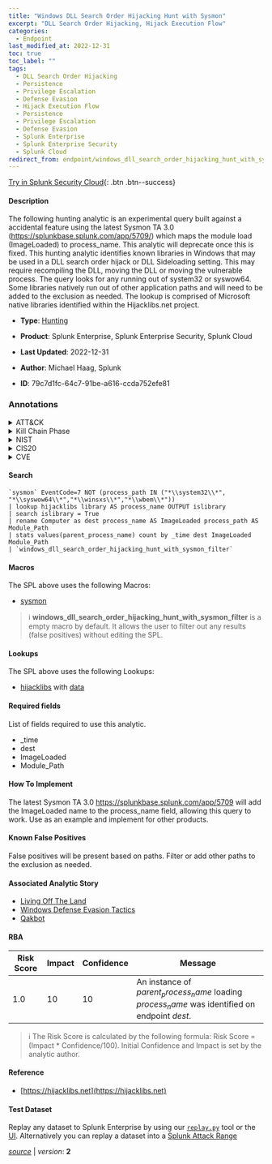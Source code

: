 ```yaml
---
title: "Windows DLL Search Order Hijacking Hunt with Sysmon"
excerpt: "DLL Search Order Hijacking, Hijack Execution Flow"
categories:
  - Endpoint
last_modified_at: 2022-12-31
toc: true
toc_label: ""
tags:
  - DLL Search Order Hijacking
  - Persistence
  - Privilege Escalation
  - Defense Evasion
  - Hijack Execution Flow
  - Persistence
  - Privilege Escalation
  - Defense Evasion
  - Splunk Enterprise
  - Splunk Enterprise Security
  - Splunk Cloud
redirect_from: endpoint/windows_dll_search_order_hijacking_hunt_with_sysmon/
---
```




[Try in Splunk Security Cloud](https://www.splunk.com/en_us/cyber-security.html){: .btn .btn--success}

#### Description

The following hunting analytic is an experimental query built against a accidental feature using the latest Sysmon TA 3.0 (https://splunkbase.splunk.com/app/5709/) which maps the module load (ImageLoaded) to process_name. This analytic will deprecate once this is fixed. This hunting analytic identifies known libraries in Windows that may be used in a DLL search order hijack or DLL Sideloading setting. This may require recompiling the DLL, moving the DLL or moving the vulnerable process. The query looks for any running out of system32 or syswow64. Some libraries natively run out of other application paths and will need to be added to the exclusion as needed. The lookup is comprised of Microsoft native libraries identified within the Hijacklibs.net project.

- **Type**: [Hunting](https://github.com/splunk/security_content/wiki/Detection-Analytic-Types)
- **Product**: Splunk Enterprise, Splunk Enterprise Security, Splunk Cloud

- **Last Updated**: 2022-12-31
- **Author**: Michael Haag, Splunk
- **ID**: 79c7d1fc-64c7-91be-a616-ccda752efe81

### Annotations
<details>
  <summary>ATT&CK</summary>

<div markdown="1">

#### [ATT&CK](https://attack.mitre.org/)

| ID          | Technique   | Tactic         |
| ----------- | ----------- |--------------- |
| [T1574.001](https://attack.mitre.org/techniques/T1574/001/) | DLL Search Order Hijacking | Persistence, Privilege Escalation, Defense Evasion |

| [T1574](https://attack.mitre.org/techniques/T1574/) | Hijack Execution Flow | Persistence, Privilege Escalation, Defense Evasion |

</div>
</details>


<details>
  <summary>Kill Chain Phase</summary>

<div markdown="1">

* Installation
* Exploitation


</div>
</details>


<details>
  <summary>NIST</summary>

<div markdown="1">

* DE.AE



</div>
</details>

<details>
  <summary>CIS20</summary>

<div markdown="1">

* CIS 10



</div>
</details>

<details>
  <summary>CVE</summary>

<div markdown="1">


</div>
</details>


#### Search

```
`sysmon` EventCode=7 NOT (process_path IN ("*\\system32\\*", "*\\syswow64\\*","*\\winsxs\\*","*\\wbem\\*")) 
| lookup hijacklibs library AS process_name OUTPUT islibrary 
| search islibrary = True 
| rename Computer as dest process_name AS ImageLoaded process_path AS Module_Path 
| stats values(parent_process_name) count by _time dest ImageLoaded Module_Path 
| `windows_dll_search_order_hijacking_hunt_with_sysmon_filter`
```

#### Macros
The SPL above uses the following Macros:
* [sysmon](https://github.com/splunk/security_content/blob/develop/macros/sysmon.yml)

> :information_source:
> **windows_dll_search_order_hijacking_hunt_with_sysmon_filter** is a empty macro by default. It allows the user to filter out any results (false positives) without editing the SPL.

#### Lookups
The SPL above uses the following Lookups:

* [hijacklibs](https://github.com/splunk/security_content/blob/develop/lookups/hijacklibs.yml) with [data](https://github.com/splunk/security_content/tree/develop/lookups/hijacklibs.csv)



#### Required fields
List of fields required to use this analytic.
* _time
* dest
* ImageLoaded
* Module_Path



#### How To Implement
The latest Sysmon TA 3.0 https://splunkbase.splunk.com/app/5709 will add the ImageLoaded name to the process_name field, allowing this query to work. Use as an example and implement for other products.
#### Known False Positives
False positives will be present based on paths. Filter or add other paths to the exclusion as needed.

#### Associated Analytic Story
* [Living Off The Land](/stories/living_off_the_land)
* [Windows Defense Evasion Tactics](/stories/windows_defense_evasion_tactics)
* [Qakbot](/stories/qakbot)




#### RBA

| Risk Score  | Impact      | Confidence   | Message      |
| ----------- | ----------- |--------------|--------------|
| 1.0 | 10 | 10 | An instance of $parent_process_name$ loading $process_name$ was identified on endpoint $dest$. |


> :information_source:
> The Risk Score is calculated by the following formula: Risk Score = (Impact * Confidence/100). Initial Confidence and Impact is set by the analytic author.


#### Reference

* [https://hijacklibs.net](https://hijacklibs.net)



#### Test Dataset
Replay any dataset to Splunk Enterprise by using our [`replay.py`](https://github.com/splunk/attack_data#using-replaypy) tool or the [UI](https://github.com/splunk/attack_data#using-ui).
Alternatively you can replay a dataset into a [Splunk Attack Range](https://github.com/splunk/attack_range#replay-dumps-into-attack-range-splunk-server)




[*source*](https://github.com/splunk/security_content/tree/develop/detections/endpoint/windows_dll_search_order_hijacking_hunt_with_sysmon.yml) \| *version*: **2**